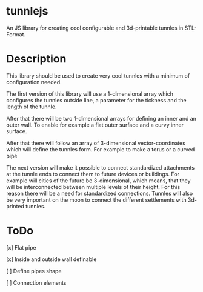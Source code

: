# tunnlejs
An JS library for creating cool configurable and 3d-printable tunnles in STL-Format.

# Description
This library should be used to create very cool tunnles with a minimum of configuration needed.

The first version of this library will use a 1-dimensional array which configures the tunnles outside line,
a parameter for the tickness and the length of the tunnle.

After that there will be two 1-dimensional arrays for defining an inner and an outer wall. To enable for
example a flat outer surface and a curvy inner surface.

After that there will follow an array of 3-dimensional vector-coordinates which will define the tunnles
form. For example to make a torus or a curved pipe 

The next version will make it possible to connect standardized attachments at the tunnle ends to connect them
to future devices or buildings.
For example will cities of the future be 3-dimensional, which means, that they will be interconnected between
multiple levels of their height. For this reason there will be a need for standardized connections.
Tunnles will also be very important on the moon to connect the different settlements with 3d-printed tunnles.


# ToDo
[x] Flat pipe

[x] Inside and outside wall definable

[ ] Define pipes shape

[ ] Connection elements

